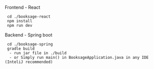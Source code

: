 
Frontend - React

	 cd ./booksage-react
	 npm install
	 npm run dev

Backend - Spring boot

	 cd ./booksage-spring
	 gradle build
	  - run jar file in ./build
	  - or Simply run main() in BooksageApplication.java in any IDE (InteliJ recommended)

